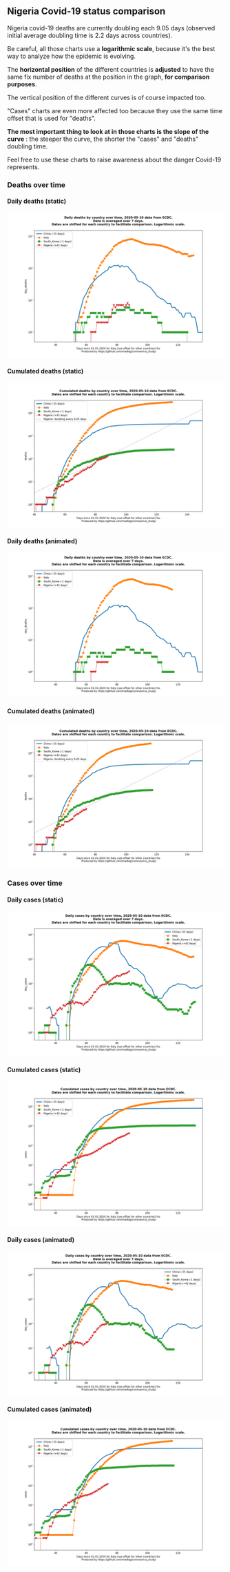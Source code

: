 ## Nigeria Covid-19 status comparison 

Nigeria covid-19 deaths are currently doubling each 9.05 days (observed initial average doubling time is 2.2 days across countries).



Be careful, all those charts use a **logarithmic scale**, because it's the best way to analyze how the epidemic is evolving.
 
The **horizontal position** of the different countries is **adjusted** to have the same fix number of deaths at the position in the graph, **for comparison purposes**.

The vertical position of the different curves is of course impacted too.

"Cases" charts are even more affected too because they use the same time offset that is used for "deaths".

**The most important thing to look at in those charts is the slope of the curve** : the steeper the curve, the shorter the "cases" and "deaths" doubling time.

Feel free to use these charts to raise awareness about the danger Covid-19 represents. 


 
### Deaths over time
 
#### Daily deaths (static)
![Nigeria covid-19 daily deaths static chart](https://raw.githubusercontent.com/madlag/coronavirus_study/master/notebooks/graphs/2020-05-10/countries/Nigeria/2020-05-10_Nigeria_day_deaths.png "Nigeria covid-19 day_deaths static chart")   
 
#### Cumulated deaths (static)
![Nigeria covid-19 cumulated deaths static chart](https://raw.githubusercontent.com/madlag/coronavirus_study/master/notebooks/graphs/2020-05-10/countries/Nigeria/2020-05-10_Nigeria_deaths.png "Nigeria covid-19 deaths static chart")   
 
#### Daily deaths (animated)
![Nigeria covid-19 daily deaths animated chart](https://raw.githubusercontent.com/madlag/coronavirus_study/master/notebooks/graphs/2020-05-10/countries/Nigeria/2020-05-10_Nigeria_day_deaths.gif "Nigeria covid-19 day_deaths animated chart")   
 
#### Cumulated deaths (animated)
![Nigeria covid-19 cumulated deaths animated chart](https://raw.githubusercontent.com/madlag/coronavirus_study/master/notebooks/graphs/2020-05-10/countries/Nigeria/2020-05-10_Nigeria_deaths.gif "Nigeria covid-19 deaths animated chart")   

 
### Cases over time
 
#### Daily cases (static)
![Nigeria covid-19 daily cases static chart](https://raw.githubusercontent.com/madlag/coronavirus_study/master/notebooks/graphs/2020-05-10/countries/Nigeria/2020-05-10_Nigeria_day_cases.png "Nigeria covid-19 day_cases static chart")   
 
#### Cumulated cases (static)
![Nigeria covid-19 cumulated cases static chart](https://raw.githubusercontent.com/madlag/coronavirus_study/master/notebooks/graphs/2020-05-10/countries/Nigeria/2020-05-10_Nigeria_cases.png "Nigeria covid-19 cases static chart")   
 
#### Daily cases (animated)
![Nigeria covid-19 daily cases animated chart](https://raw.githubusercontent.com/madlag/coronavirus_study/master/notebooks/graphs/2020-05-10/countries/Nigeria/2020-05-10_Nigeria_day_cases.gif "Nigeria covid-19 day_cases animated chart")   
 
#### Cumulated cases (animated)
![Nigeria covid-19 cumulated cases animated chart](https://raw.githubusercontent.com/madlag/coronavirus_study/master/notebooks/graphs/2020-05-10/countries/Nigeria/2020-05-10_Nigeria_cases.gif "Nigeria covid-19 cases animated chart")   

